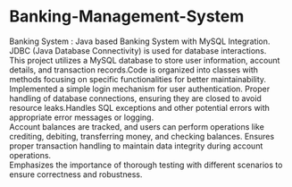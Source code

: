# Banking-Management-System
 Banking System : Java based Banking System with MySQL Integration. <br>
JDBC (Java Database Connectivity) is used for database interactions.<br>
This project utilizes a MySQL database to store user information, account details, and transaction records.Code is organized into classes with methods focusing on specific functionalities for better maintainability.<br>
Implemented a simple login mechanism for user authentication. Proper handling of database connections, ensuring they are closed to avoid resource leaks.Handles SQL exceptions and other potential errors with appropriate error messages or logging.<br>
Account balances are tracked, and users can perform operations like crediting, debiting, transferring money, and checking balances. Ensures proper transaction handling to maintain data integrity during account operations.<br>
Emphasizes the importance of thorough testing with different scenarios to ensure correctness and robustness.<br>
